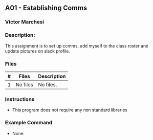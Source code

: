 ## A01 - Establishing Comms
### Victor Marchesi
### Description:

This assignment is to set up comms, add myself to the class roster and update pictures on slack profile.

### Files

|   #   | Files    | Description                      |
| :---: | -------- | -------------------------------- |
|   1   | No files | No files. |


### Instructions

- This program does not require any non standard libraries

### Example Command

- None.